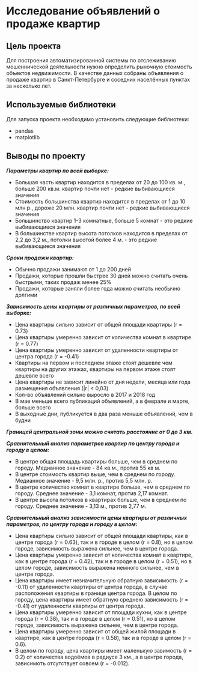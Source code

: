 # Исследование объявлений о продаже квартир

## Цель проекта
Для построения автоматизированной системы по отслеживанию мошеннической деятельности нужно определить рыночную стоимость объектов недвижимости. В качестве данных собраны объявления о продаже квартир в Санкт-Петербурге и соседних населённых пунктах за несколько лет.

## Используемые библиотеки
Для запуска проекта необходимо установить следующие библиотеки:
- pandas
- matplotlib

## Выводы по проекту

***Параметры квартир по всей выборке:***

* Большая часть квартир находится в пределах от 20 до 100 кв. м., больше 200 кв.м. квартир почти нет - редкие выбивающиеся значения
* Стоимость большинства квартир находится в пределах от 1 до 10 млн р., дороже 20 млн. квартир почти нет - редкие выбивающиеся значения
* Большинство квартир 1-3 комнатные, больше 5 комнат - это редкие выбивающиеся значения 
* В большинстве квартир высота потолков находится в пределах от 2,2 до 3,2 м., потолки высотой более 4 м. - это редкие выбивающиеся значения

***Сроки продажи квартир:***

* Обычно продажи занимают от 1 до 200 дней
* Продажи, которые прошли быстрее 30 дней можно считать очень быстрыми, таких продаж менее 25%
* Продажи, которые заняли более года можно считать необычно долгими

***Зависимость цены квартиры от различных параметров, по всей выборке:***

* Цена квартиры сильно зависит от общей площади квартиры (r = 0.73)
* Цена квартиры умеренно зависит от количества комнат в квартире (r = 0.77)
* Цена квартиры умеренно зависит от удаленности квартиры от центра города (r = -0.41)
* Квартиры на первом и последнем этаже стоят дешевле чем квартиры на других этажах, квартиры на первом этаже стоят дешевле всего
* Цена квартиры не зависит линейно от дня недели, месяца или года размещения объявления (|r| < 0,03)
* Кол-во объявлений сильно выросло в 2017 и 2018 год
* В мае меньше всего публикаций объявлений, а в феврале и марте, больше всего
* В выходные дни, публикуется в два раза меньше объявлений, чем в будни

***Границей центральной зоны можно считать расстояние от 0 до 3 км.***

***Сравнительный анализ параметров квартир по центру города и городу в целом:***

* В центре общая площадь квартиры больше, чем в среднем по городу. Медианное значение - 84 кв.м., против 55 кв м.
* В центре стоимость квартир выше, чем в среднем по городу. Медианное значение - 9,5 млн. р., против 5,5 млн. р.
* В центре количество комнат в квартире больше, чем в среднем по городу. Среднее значение - 3,1 комнат, против 2,17 комнат.
* В центре высота потолков в квартирах больше, чем в среднем по городу. Среднее значение - 3,13 м., против 2,77 м.

***Сравнительный анализ  зависимости цены квартиры от различных параметров, по центру города и городу в целом:***

* Цена квартиры сильно зависит от общей площади квартиры, как в центре города (r = 0.63), так и в городе в целом (r = 0.8), но в целом городе, зависимость выражена сильнее, чем в центре города. 
* Цена квартиры умеренно зависит от количества комнат в квартире, как в центре города (r = 0.42), так и в городе в целом (r = 0.51), но в целом городе, зависимость выражена немного сильнее, чем в центре города. 
* Цена квартиры имеет незначительную обратную зависимость (r = -0.11) от удаленности квартиры от центра города, в случае расположения квартиры в границе центра города. В целом по городу, цена квартиры имеет обратную среднею зависимость (r = -0.41) от удаленности квартиры от центра города.
* Цена квартиры умеренно зависит от площади кухни, как в центре города (r = 0.38), так и в городе в целом (r = 0.51), но в целом городе, зависимость выражена сильнее, чем в центре города.
* Цена квартиры умеренно зависит от общей жилой площади в квартире, как в центре города (r = 0.58), так и в городе в целом (r = 0.6).
* В целом по городу, цена квартиры имеет маленькую завимость (r = 0.2) от количества водоёмов в радиусе 3 км., а в центре города, зависимоть отсутствует совсем (r = -0.012).
